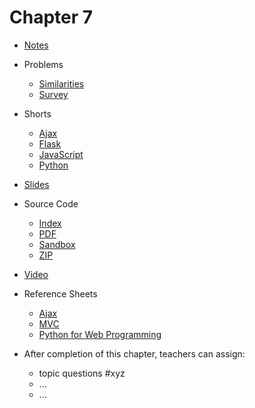 # Chapter 7

* [Notes](notes)
* Problems
  * [Similarities](https://docs.cs50.net/2019/ap/problems/similarities/similarities.html)
  * [Survey](https://docs.cs50.net/2019/ap/problems/survey/survey.html)
* Shorts
  * [Ajax](https://www.youtube.com/watch?v=dQcBs4S-wEQw)
  * [Flask](https://www.youtube.com/watch?v=X0dwkDh8kwA)
  * [JavaScript](https://www.youtube.com/watch?v=Z93IaNfavZw)
  * [Python](https://www.youtube.com/watch?v=mgBpcQRDtl0)
* [Slides](https://cdn.cs50.net/2018/fall/lectures/7/lecture7.pdf)
* Source Code
  * [Index](https://cdn.cs50.net/2018/fall/lectures/7/src7/)
  * [PDF](https://cdn.cs50.net/2018/fall/lectures/7/src7.pdf)
  * [Sandbox](https://sandbox.cs50.io/e5e09c03-1783-49c2-84a5-6a17332d1f47)
  * [ZIP](https://cdn.cs50.net/2018/fall/lectures/7/src7.zip)
* [Video](https://video.cs50.net/2018/fall/lectures/7)
* Reference Sheets
  * [Ajax](https://ap.cs50.school/assets/pdfs/ajax.pdf)
  * [MVC](https://ap.cs50.school/assets/pdfs/mvc.pdf)
  * [Python for Web Programming](https://ap.cs50.school/assets/pdfs/python_for_web_programming.pdf)

* After completion of this chapter, teachers can assign:
  * topic questions #xyz
  * ...
  * ...
